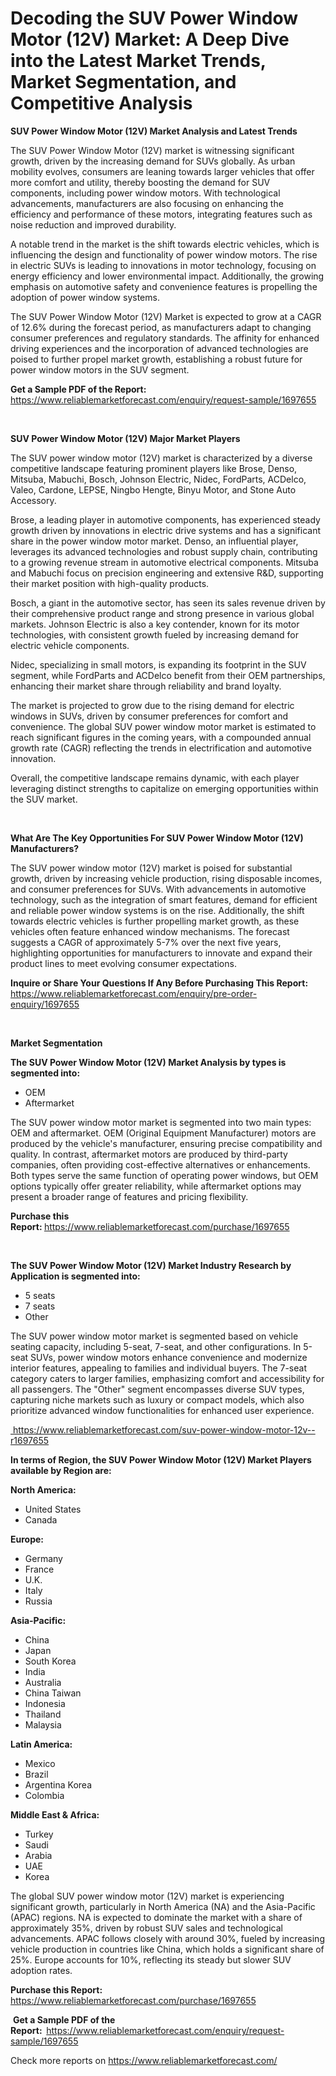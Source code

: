 <p><h1>Decoding the SUV Power Window Motor (12V) Market: A Deep Dive into the Latest Market Trends, Market Segmentation, and Competitive Analysis</h1></p><p><strong>SUV Power Window Motor (12V) Market Analysis and Latest Trends</strong></p>
<p><p>The SUV Power Window Motor (12V) market is witnessing significant growth, driven by the increasing demand for SUVs globally. As urban mobility evolves, consumers are leaning towards larger vehicles that offer more comfort and utility, thereby boosting the demand for SUV components, including power window motors. With technological advancements, manufacturers are also focusing on enhancing the efficiency and performance of these motors, integrating features such as noise reduction and improved durability.</p><p>A notable trend in the market is the shift towards electric vehicles, which is influencing the design and functionality of power window motors. The rise in electric SUVs is leading to innovations in motor technology, focusing on energy efficiency and lower environmental impact. Additionally, the growing emphasis on automotive safety and convenience features is propelling the adoption of power window systems.</p><p>The SUV Power Window Motor (12V) Market is expected to grow at a CAGR of 12.6% during the forecast period, as manufacturers adapt to changing consumer preferences and regulatory standards. The affinity for enhanced driving experiences and the incorporation of advanced technologies are poised to further propel market growth, establishing a robust future for power window motors in the SUV segment.</p></p>
<p><strong>Get a Sample PDF of the Report:&nbsp;</strong> <a href="https://www.reliablemarketforecast.com/enquiry/request-sample/1697655?utm_campaign=2730&utm_medium=2&utm_source=Github&utm_content=ia&utm_term=24032025&utm_id=suv-power-window-motor-12v">https://www.reliablemarketforecast.com/enquiry/request-sample/1697655</a></p>
<p>&nbsp;</p>
<p><strong>SUV Power Window Motor (12V) Major Market Players</strong></p>
<p><p>The SUV power window motor (12V) market is characterized by a diverse competitive landscape featuring prominent players like Brose, Denso, Mitsuba, Mabuchi, Bosch, Johnson Electric, Nidec, FordParts, ACDelco, Valeo, Cardone, LEPSE, Ningbo Hengte, Binyu Motor, and Stone Auto Accessory.</p><p>Brose, a leading player in automotive components, has experienced steady growth driven by innovations in electric drive systems and has a significant share in the power window motor market. Denso, an influential player, leverages its advanced technologies and robust supply chain, contributing to a growing revenue stream in automotive electrical components. Mitsuba and Mabuchi focus on precision engineering and extensive R&D, supporting their market position with high-quality products.</p><p>Bosch, a giant in the automotive sector, has seen its sales revenue driven by their comprehensive product range and strong presence in various global markets. Johnson Electric is also a key contender, known for its motor technologies, with consistent growth fueled by increasing demand for electric vehicle components.</p><p>Nidec, specializing in small motors, is expanding its footprint in the SUV segment, while FordParts and ACDelco benefit from their OEM partnerships, enhancing their market share through reliability and brand loyalty.</p><p>The market is projected to grow due to the rising demand for electric windows in SUVs, driven by consumer preferences for comfort and convenience. The global SUV power window motor market is estimated to reach significant figures in the coming years, with a compounded annual growth rate (CAGR) reflecting the trends in electrification and automotive innovation.</p><p>Overall, the competitive landscape remains dynamic, with each player leveraging distinct strengths to capitalize on emerging opportunities within the SUV market.</p></p>
<p>&nbsp;</p>
<p><strong>What Are The Key Opportunities For SUV Power Window Motor (12V) Manufacturers?</strong></p>
<p><p>The SUV power window motor (12V) market is poised for substantial growth, driven by increasing vehicle production, rising disposable incomes, and consumer preferences for SUVs. With advancements in automotive technology, such as the integration of smart features, demand for efficient and reliable power window systems is on the rise. Additionally, the shift towards electric vehicles is further propelling market growth, as these vehicles often feature enhanced window mechanisms. The forecast suggests a CAGR of approximately 5-7% over the next five years, highlighting opportunities for manufacturers to innovate and expand their product lines to meet evolving consumer expectations.</p></p>
<p><strong>Inquire or Share Your Questions If Any Before Purchasing This Report:</strong> <a href="https://www.reliablemarketforecast.com/enquiry/pre-order-enquiry/1697655?utm_campaign=2730&utm_medium=2&utm_source=Github&utm_content=ia&utm_term=24032025&utm_id=suv-power-window-motor-12v">https://www.reliablemarketforecast.com/enquiry/pre-order-enquiry/1697655</a></p>
<p>&nbsp;</p>
<p><strong>Market Segmentation</strong></p>
<p><strong>The SUV Power Window Motor (12V) Market Analysis by types is segmented into:</strong></p>
<p><ul><li>OEM</li><li>Aftermarket</li></ul></p>
<p><p>The SUV power window motor market is segmented into two main types: OEM and aftermarket. OEM (Original Equipment Manufacturer) motors are produced by the vehicle's manufacturer, ensuring precise compatibility and quality. In contrast, aftermarket motors are produced by third-party companies, often providing cost-effective alternatives or enhancements. Both types serve the same function of operating power windows, but OEM options typically offer greater reliability, while aftermarket options may present a broader range of features and pricing flexibility.</p></p>
<p><strong>Purchase this Report:&nbsp;</strong><a href="https://www.reliablemarketforecast.com/purchase/1697655?utm_campaign=2730&utm_medium=2&utm_source=Github&utm_content=ia&utm_term=24032025&utm_id=suv-power-window-motor-12v">https://www.reliablemarketforecast.com/purchase/1697655</a></p>
<p>&nbsp;</p>
<p><strong>The SUV Power Window Motor (12V) Market Industry Research by Application is segmented into:</strong></p>
<p><ul><li>5 seats</li><li>7 seats</li><li>Other</li></ul></p>
<p><p>The SUV power window motor market is segmented based on vehicle seating capacity, including 5-seat, 7-seat, and other configurations. In 5-seat SUVs, power window motors enhance convenience and modernize interior features, appealing to families and individual buyers. The 7-seat category caters to larger families, emphasizing comfort and accessibility for all passengers. The "Other" segment encompasses diverse SUV types, capturing niche markets such as luxury or compact models, which also prioritize advanced window functionalities for enhanced user experience.</p></p>
<p><a href="https://www.reliablemarketforecast.com/suv-power-window-motor-12v--r1697655?utm_campaign=2730&utm_medium=2&utm_source=Github&utm_content=ia&utm_term=24032025&utm_id=suv-power-window-motor-12v">&nbsp;https://www.reliablemarketforecast.com/suv-power-window-motor-12v--r1697655</a></p>
<p><strong>In terms of Region, the SUV Power Window Motor (12V) Market Players available by Region are:</strong></p>
<p>
    <p> <strong> North America: </strong>
        <ul>
            <li>United States</li>
            <li>Canada</li>
        </ul>
        </p> 
    <p> <strong> Europe: </strong>
        <ul>
            <li>Germany</li>
            <li>France</li>
            <li>U.K.</li>
            <li>Italy</li>
            <li>Russia</li>
        </ul>
        </p> 
    <p> <strong> Asia-Pacific: </strong>
        <ul>
            <li>China</li>
            <li>Japan</li>
            <li>South Korea</li>
            <li>India</li>
            <li>Australia</li>
            <li>China Taiwan</li>
            <li>Indonesia</li>
            <li>Thailand</li>
            <li>Malaysia</li>
        </ul>
        </p> 
    <p> <strong> Latin America: </strong>
        <ul>
            <li>Mexico</li>
            <li>Brazil</li>
            <li>Argentina Korea</li>
            <li>Colombia</li>
        </ul>
        </p> 
    <p> <strong> Middle East & Africa: </strong>
        <ul>
            <li>Turkey</li>
            <li>Saudi</li>
            <li>Arabia</li>
            <li>UAE</li>
            <li>Korea</li>
        </ul>
    </p>
    </p>
<p><p>The global SUV power window motor (12V) market is experiencing significant growth, particularly in North America (NA) and the Asia-Pacific (APAC) regions. NA is expected to dominate the market with a share of approximately 35%, driven by robust SUV sales and technological advancements. APAC follows closely with around 30%, fueled by increasing vehicle production in countries like China, which holds a significant share of 25%. Europe accounts for 10%, reflecting its steady but slower SUV adoption rates.</p></p>
<p><strong>Purchase this Report: </strong><a href="https://www.reliablemarketforecast.com/purchase/1697655?utm_campaign=2730&utm_medium=2&utm_source=Github&utm_content=ia&utm_term=24032025&utm_id=suv-power-window-motor-12v">https://www.reliablemarketforecast.com/purchase/1697655</a></p>
<p>&nbsp;<strong>Get a Sample PDF of the Report:&nbsp;&nbsp;</strong><a href="https://www.reliablemarketforecast.com/enquiry/request-sample/1697655?utm_campaign=2730&utm_medium=2&utm_source=Github&utm_content=ia&utm_term=24032025&utm_id=suv-power-window-motor-12v">https://www.reliablemarketforecast.com/enquiry/request-sample/1697655</a></p>
<p><strong></strong></p>
<p>Check more reports on <a href="https://www.reliablemarketforecast.com/?utm_campaign=2730&utm_medium=2&utm_source=Github&utm_content=ia&utm_term=24032025&utm_id=suv-power-window-motor-12v">https://www.reliablemarketforecast.com/</a></p>